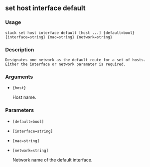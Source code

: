 ## set host interface default

### Usage

`stack set host interface default [host ...] {default=bool} {interface=string} {mac=string} {network=string}`

### Description


	Designates one network as the default route for a set of hosts.
	Either the interface or network paramater is required.

	

### Arguments

* `{host}`

   Host name.


### Parameters
* `[default=bool]`
* `[interface=string]`
* `[mac=string]`
* `[network=string]`

   Network name of the default interface.


